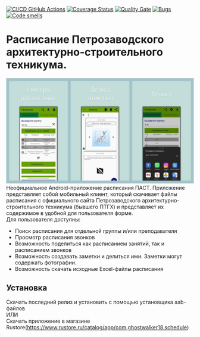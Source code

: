 [![CI/CD GitHub Actions](https://github.com/ghostwalker18/Schedule/actions/workflows/test-action.yml/badge.svg)](https://github.com/ghostwalker18/Schedule/actions/workflows/test-action.yml)
[![Coverage Status](https://coveralls.io/repos/github/ghostwalker18/Schedule/badge.svg?branch=master)](https://coveralls.io/github/ghostwalker18/Schedule?branch=master)
[![Quality Gate](https://sonarcloud.io/api/project_badges/measure?project=ghostwalker18_Schedule&metric=alert_status)](https://sonarcloud.io/dashboard?id=ghostwalker18_Schedule)
[![Bugs](https://sonarcloud.io/api/project_badges/measure?project=ghostwalker18_Schedule&metric=bugs)](https://sonarcloud.io/summary/new_code?id=ghostwalker18_Schedule)
[![Code smells](https://sonarcloud.io/api/project_badges/measure?project=ghostwalker18_Schedule&metric=code_smells)](https://sonarcloud.io/dashboard?id=ghostwalker18_Schedule)
# Расписание Петрозаводского архитектурно-строительного техникума.
![Promo](https://github.com/ghostwalker18/Schedule/blob/master/promo.jpg?raw=true)
Неофициальное Android-приложение расписания ПАСТ.
Приложение представляет собой мобильный клиент, который скачивает файлы расписания с официального сайта Петрозаводского архитектурно-строительного техникума (бывшего ПТГХ) и представляет их содержимое в удобной для пользователя форме.
<br>
Для пользователя доступны:
<ul>
  <li>Поиск расписания для отдельной группы и/или преподавателя</li>
  <li>Просмотр расписания звонков</li>
  <li>Возможность поделиться как расписанием занятий, так и расписанием звонков</li>
  <li>Возможность создавать заметки и делиться ими. Заметки могут содержать фотографии.</li>
  <li>Возможность скачать исходные Excel-файлы расписания</li>
</ul>

## Установка
Скачать последний релиз и установить с помощью установщика aab-файлов
<br>
ИЛИ
<br>
Скачать приложение в магазине Rustore(https://www.rustore.ru/catalog/app/com.ghostwalker18.schedule)
